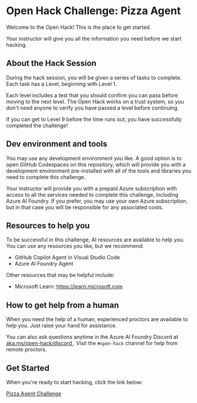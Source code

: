 # Open Hack Challenge: Pizza Agent

Welcome to the Open Hack! This is the place to get started.

Your instructor will give you all the information you need before we start hacking.

## About the Hack Session

During the hack session, you will be given a series of tasks to complete. Each task has a Level, beginning with Level 1.

Each level includes a test that you should confirm you can pass before moving to the next level. The Open Hack works on a trust system, so you don't need anyone to verify you have passed a level before continuing.

If you can get to Level 9 before the time runs out, you have successfully completed the challenge!

## Dev environment and tools

You may use any development environment you like. A good option is to open GitHub Codespaces on this repository, which will provide you with a development environment pre-installed with all of the tools and libraries you need to complete this challenge.

Your instructor will provide you with a prepaid Azure subscription with access to all the services needed to complete this challenge, including Azure AI Foundry. If you prefer, you may use your own Azure subscription, but in that case you will be responsible for any associated costs. 

## Resources to help you

To be successful in this challenge, AI resources are available to help you. You can use any resources you like, but we recommend:

* GitHub Copilot Agent in Visual Studio Code
* Azure AI Foundry Agent

Other resources that may be helpful include:
* Microsoft Learn: https://learn.microsoft.com

## How to get help from a human

When you need the help of a human, experienced proctors are available to help you. Just raise your hand for assistance.

You can also ask questions anytime in the Azure AI Foundry Discord at [aka.ms/open-hack/discord
](https://aka.ms/open-hack/discord). Visit the `#open-hack` channel for help from remote proctors.

## Get Started

When you're ready to start hacking, click the link below:

[Pizza Agent Challenge](Pizza-Challenge.md)
